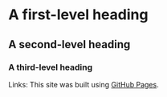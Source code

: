 # A first-level heading
## A second-level heading
### A third-level heading

Links:  This site was built using [GitHub Pages](https://pages.github.com/).


